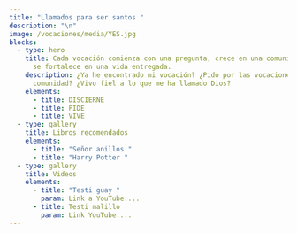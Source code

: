```yaml
---
title: "Llamados para ser santos "
description: "\n"
image: /vocaciones/media/YES.jpg
blocks:
  - type: hero
    title: Cada vocación comienza con una pregunta, crece en una comunidad que ora y
      se fortalece en una vida entregada.
    description: ¿Ya he encontrado mi vocación? ¿Pido por las vocaciones en mi
      comunidad? ¿Vivo fiel a lo que me ha llamado Dios?
    elements:
      - title: DISCIERNE
      - title: PIDE
      - title: VIVE
  - type: gallery
    title: Libros recomendados
    elements:
      - title: "Señor anillos "
      - title: "Harry Potter "
  - type: gallery
    title: Videos
    elements:
      - title: "Testi guay "
        param: Link a YouTube....
      - title: Testi malillo
        param: Link YouTube....
---
```

